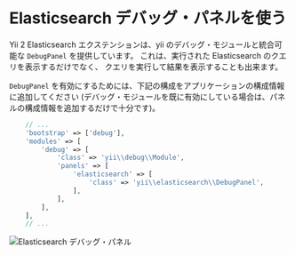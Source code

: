 # Elasticsearch デバッグ・パネルを使う

Yii 2 Elasticsearch エクステンションは、yii のデバッグ・モジュールと統合可能な `DebugPanel` を提供しています。
これは、実行された Elasticsearch のクエリを表示するだけでなく、
クエリを実行して結果を表示することも出来ます。

`DebugPanel` を有効にするためには、下記の構成をアプリケーションの構成情報に追加してください
(デバッグ・モジュールを既に有効にしている場合は、パネルの構成情報を追加するだけで十分です)。

```php
    // ...
    'bootstrap' => ['debug'],
    'modules' => [
        'debug' => [
            'class' => 'yii\\debug\\Module',
            'panels' => [
                'elasticsearch' => [
                    'class' => 'yii\\elasticsearch\\DebugPanel',
                ],
            ],
        ],
    ],
    // ...
```

![Elasticsearch デバッグ・パネル](images/debug.png)
